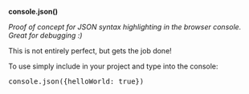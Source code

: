 **console.json()**

*Proof of concept for JSON syntax highlighting in the browser console. Great for debugging :)*

This is not entirely perfect, but gets the job done!

To use simply include in your project and type into the console:

<pre>
console.json({helloWorld: true})
</pre>
